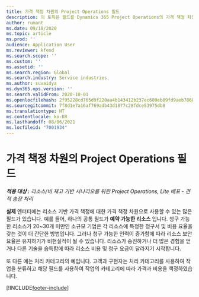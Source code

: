 ```yaml
---
title: 가격 책정 차원의 Project Operations 필드
description: 이 토픽은 필드를 Dynamics 365 Project Operations의 가격 책정 차원으로 사용하는 정보를 제공합니다.
author: rumant
ms.date: 09/18/2020
ms.topic: article
ms.prod: ''
audience: Application User
ms.reviewer: kfend
ms.search.scope: ''
ms.custom: ''
ms.assetid: ''
ms.search.region: Global
ms.search.industry: Service industries
ms.author: suvaidya
ms.dyn365.ops.version: ''
ms.search.validFrom: 2020-10-01
ms.openlocfilehash: 2f95228cd765d9f220aa4b143412b237ec609eb89fd9aeb786818af828dd3229
ms.sourcegitcommit: 7f8d1e7a16af769adb43d1877c28fdce53975db8
ms.translationtype: HT
ms.contentlocale: ko-KR
ms.lasthandoff: 08/06/2021
ms.locfileid: "7001934"
---
```

# <a name="project-operations-fields-as-pricing-dimensions"></a>가격 책정 차원의 Project Operations 필드

_**적용 대상 :** 리소스/비 재고 기반 시나리오를 위한 Project Operations, Lite 배포 - 견적 송장 처리_

**실제** 엔터티에는 리소스 기반 가격 책정에 대한 가격 책정 차원으로 사용할 수 있는 많은 필드가 있습니다. 예를 들어, 하나의 공통 필드가 **예약 가능한 리소스** 입니다. 청구 가능한 리소스가 20~30개 미만인 소규모 기업은 각 리소스에 특정한 청구서 및 비용 요율을 갖는 것이 더 간단한 방법입니다. 그러나 청구 가능한 인력이 증가함에 따라 리소스 보안 요율은 유지하기가 비현실적이 될 수 있습니다. 리소스가 승진하거나 더 많은 경험을 얻거나 다른 기술을 습득함에 따라 리소스 비용 및 청구 요금이 달라지기 시작합니다. 

또 다른 예는 처리 카테고리의 예입니다. 고객과 구현자는 처리 카테고리를 사용하여 작업을 분류하고 해당 필드를 사용하여 작업의 카테고리에 따라 가격과 비용을 책정하였습니다.


[!INCLUDE[footer-include](../includes/footer-banner.md)]